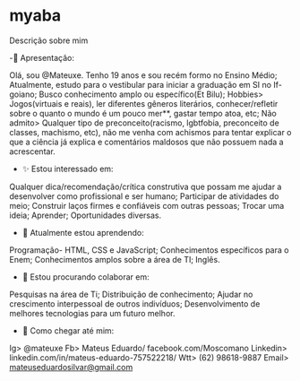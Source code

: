# myaba
Descrição sobre mim

-👀 Apresentação:

Olá, sou @Mateuxe.
Tenho 19 anos e sou recém formo no Ensino Médio;
Atualmente, estudo para o vestibular para iniciar a graduação em SI no If-goiano;
Busco conhecimento amplo ou específico(Et Bilu);
Hobbies>  Jogos(virtuais e reais), ler diferentes gêneros literários, conhecer/refletir sobre o quanto o mundo é um pouco mer**, gastar tempo atoa, etc;
Não admito> Qualquer tipo de preconceito(racismo, lgbtfobia, preconceito de classes, machismo, etc), não me venha com achismos para tentar explicar o que a ciência já explica e comentários maldosos que não possuem nada a acrescentar.

- ✨ Estou interessado em:

Qualquer dica/recomendação/crítica construtiva que possam me ajudar a desenvolver como profissional e ser humano;
Participar de atividades do meio;
Construir laços firmes e confiáveis com outras pessoas;
Trocar uma ideia;
Aprender;
Oportunidades diversas.

- 👾 Atualmente estou aprendendo:

Programação- HTML, CSS e JavaScript;
Conhecimentos específicos para o Enem;
Conhecimentos amplos sobre a área de TI;
Inglês.

- 💝 Estou procurando colaborar em:

Pesquisas na área de Ti;
Distribuição de conhecimento;
Ajudar no crescimento interpessoal de outros indivíduos;
Desenvolvimento de melhores tecnologias para um futuro melhor.

- 💌 Como chegar até mim:

Ig> @mateuxe
Fb> Mateus Eduardo/    facebook.com/Moscomano
Linkedin> linkedin.com/in/mateus-eduardo-757522218/
Wtt> (62) 98618-9887
Email> mateuseduardosilvar@gmail.com
